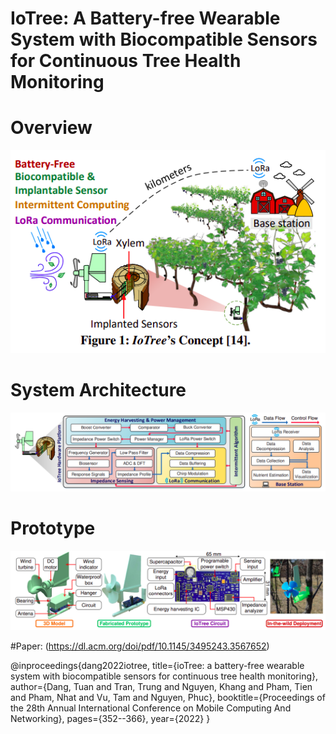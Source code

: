 # IoTree: A Battery-free Wearable System with Biocompatible Sensors for Continuous Tree Health Monitoring
 
 # Overview
 ![Alt text](Images/overview.png)
 
 # System Architecture
 ![Alt text](Images/architecture.png)
 
 # Prototype
 ![Alt text](Images/prototype.png)
 
 #Paper: (https://dl.acm.org/doi/pdf/10.1145/3495243.3567652)
 
@inproceedings{dang2022iotree,
  title={ioTree: a battery-free wearable system with biocompatible sensors for continuous tree health monitoring},
  author={Dang, Tuan and Tran, Trung and Nguyen, Khang and Pham, Tien and Pham, Nhat and Vu, Tam and Nguyen, Phuc},
  booktitle={Proceedings of the 28th Annual International Conference on Mobile Computing And Networking},
  pages={352--366},
  year={2022}
}
